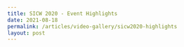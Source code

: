 ```yaml
---
title: SICW 2020 - Event Highlights
date: 2021-08-18
permalink: /articles/video-gallery/sicw2020-highlights
layout: post
---
```

